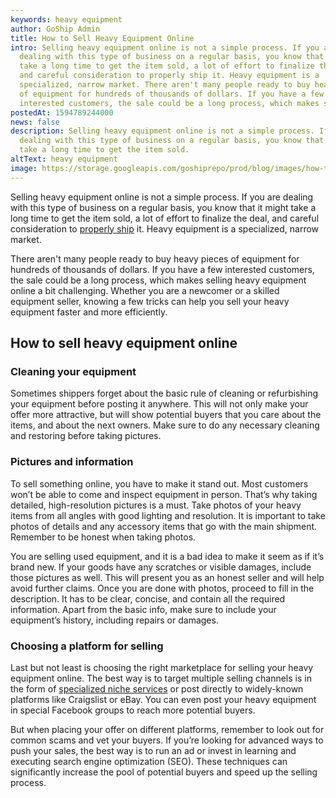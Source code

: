 ```yaml
---
keywords: heavy equipment
author: GoShip Admin
title: How to Sell Heavy Equipment Online
intro: Selling heavy equipment online is not a simple process. If you are
  dealing with this type of business on a regular basis, you know that it might
  take a long time to get the item sold, a lot of effort to finalize the deal,
  and careful consideration to properly ship it. Heavy equipment is a
  specialized, narrow market. There aren't many people ready to buy heavy pieces
  of equipment for hundreds of thousands of dollars. If you have a few
  interested customers, the sale could be a long process, which makes sellin
postedAt: 1594789244000
news: false
description: Selling heavy equipment online is not a simple process. If you are
  dealing with this type of business on a regular basis, you know that it might
  take a long time to get the item sold.
altText: heavy equipment
image: https://storage.googleapis.com/goshiprepo/prod/blog/images/how-to-sell-heavy-equipment-online.jpg
---
```

Selling heavy equipment online is not a simple process. If you are dealing with this type of business on a regular basis, you know that it might take a long time to get the item sold, a lot of effort to finalize the deal, and careful consideration to [properly ship](https://www.goship.com/blog/how-do-you-ship-heavy-equipment/) it. Heavy equipment is a specialized, narrow market. 

There aren't many people ready to buy heavy pieces of equipment for hundreds of thousands of dollars. If you have a few interested customers, the sale could be a long process, which makes selling heavy equipment online a bit challenging. Whether you are a newcomer or a skilled equipment seller, knowing a few tricks can help you sell your heavy equipment faster and more efficiently.

## How to sell heavy equipment online

### Cleaning your equipment

Sometimes shippers forget about the basic rule of cleaning or refurbishing your equipment before posting it anywhere. This will not only make your offer more attractive, but will show potential buyers that you care about the items, and about the next owners. Make sure to do any necessary cleaning and restoring before taking pictures.

### Pictures and information

To sell something online, you have to make it stand out. Most customers won’t be able to come and inspect equipment in person. That’s why taking detailed, high-resolution pictures is a must. Take photos of your heavy items from all angles with good lighting and resolution. It is important to take photos of details and any accessory items that go with the main shipment. Remember to be honest when taking photos. 

You are selling used equipment, and it is a bad idea to make it seem as if it’s brand new. If your goods have any scratches or visible damages, include those pictures as well. This will present you as an honest seller and will help avoid further claims. Once you are done with photos, proceed to fill in the description. It has to be clear, concise, and contain all the required information. Apart from the basic info, make sure to include your equipment’s history, including repairs or damages.

### Choosing a platform for selling

Last but not least is choosing the right marketplace for selling your heavy equipment online. The best way is to target multiple selling channels is in the form of [specialized niche services](https://www.equipmenttrader.com/) or post directly to widely-known platforms like Craigslist or eBay. You can even post your heavy equipment in special Facebook groups to reach more potential buyers. 

But when placing your offer on different platforms, remember to look out for common scams and vet your buyers. If you’re looking for advanced ways to push your sales, the best way is to run an ad or invest in learning and executing search engine optimization (SEO). These techniques can significantly increase the pool of potential buyers and speed up the selling process.